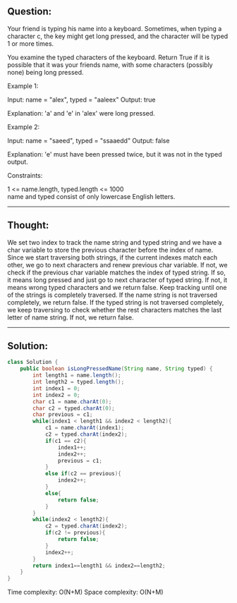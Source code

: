 ## Question:  

Your friend is typing his name into a keyboard. Sometimes, when typing a character c, the key might get long pressed, and the character will be typed 1 or more times.

You examine the typed characters of the keyboard. Return True if it is possible that it was your friends name, with some characters (possibly none) being long pressed.


Example 1:

Input: name = "alex", typed = "aaleex"
Output: true  

Explanation: 'a' and 'e' in 'alex' were long pressed.  

Example 2:

Input: name = "saeed", typed = "ssaaedd"
Output: false  

Explanation: 'e' must have been pressed twice, but it was not in the typed output.
 
Constraints:

1 <= name.length, typed.length <= 1000  
name and typed consist of only lowercase English letters.

---
## Thought:  
We set two index to track the name string and typed string and we have a char variable to store the previous character before the index of name. Since we start traversing both strings, if the current indexes match each other, we go to next characters and renew previous char variable. If not, we check if the previous char variable matches the index of typed string. If so, it means long pressed and just go to next character of typed string. If not, it means wrong typed characters and we return false. Keep tracking until one of the strings is completely traversed. If the name string is not traversed completely, we return false. If the typed string is not traversed completely, we keep traversing to check whether the rest characters matches the last letter of name string. If not, we return false.  

---
## Solution:  
```Java
class Solution {
    public boolean isLongPressedName(String name, String typed) {
        int length1 = name.length();
        int length2 = typed.length();
        int index1 = 0;
        int index2 = 0;
        char c1 = name.charAt(0);
        char c2 = typed.charAt(0);
        char previous = c1;
        while(index1 < length1 && index2 < length2){
            c1 = name.charAt(index1);
            c2 = typed.charAt(index2);
            if(c1 == c2){
                index1++;
                index2++;
                previous = c1;
            }
            else if(c2 == previous){
                index2++;
            }
            else{
                return false;
            }
        }
        while(index2 < length2){
            c2 = typed.charAt(index2);
            if(c2 != previous){
                return false;
            }
            index2++;
        }
        return index1==length1 && index2==length2;
    }
}
```
Time complexity: O(N+M)
Space complexity: O(N+M)
